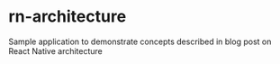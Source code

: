 # rn-architecture
Sample application to demonstrate concepts described in blog post on React Native architecture
